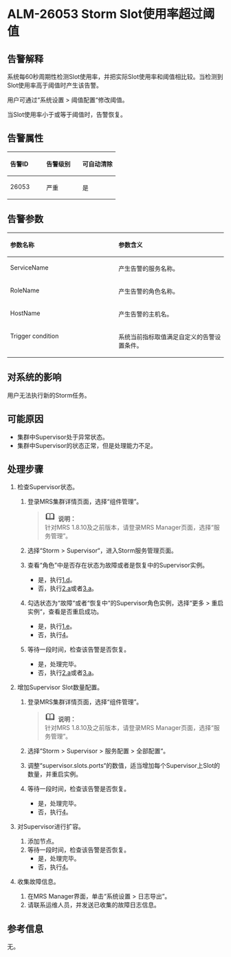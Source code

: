 # ALM-26053 Storm Slot使用率超过阈值<a name="ZH-CN_TOPIC_0191883121"></a>

## 告警解释<a name="zh-cn_topic_0191813942_section32908243175620"></a>

系统每60秒周期性检测Slot使用率，并把实际Slot使用率和阈值相比较。当检测到Slot使用率高于阈值时产生该告警。

用户可通过“系统设置 \> 阈值配置“修改阈值。

当Slot使用率小于或等于阈值时，告警恢复。

## 告警属性<a name="zh-cn_topic_0191813942_section21771461175620"></a>

<a name="zh-cn_topic_0191813942_table18657878175620"></a>
<table><thead align="left"><tr id="zh-cn_topic_0191813942_row25584845175620"><th class="cellrowborder" valign="top" width="33.33333333333333%" id="mcps1.1.4.1.1"><p id="zh-cn_topic_0191813942_p59106577175620"><a name="zh-cn_topic_0191813942_p59106577175620"></a><a name="zh-cn_topic_0191813942_p59106577175620"></a><strong id="zh-cn_topic_0191813942_b62197145175620"><a name="zh-cn_topic_0191813942_b62197145175620"></a><a name="zh-cn_topic_0191813942_b62197145175620"></a>告警ID</strong></p>
</th>
<th class="cellrowborder" valign="top" width="33.33333333333333%" id="mcps1.1.4.1.2"><p id="zh-cn_topic_0191813942_p4803980175620"><a name="zh-cn_topic_0191813942_p4803980175620"></a><a name="zh-cn_topic_0191813942_p4803980175620"></a><strong id="zh-cn_topic_0191813942_b43235825175620"><a name="zh-cn_topic_0191813942_b43235825175620"></a><a name="zh-cn_topic_0191813942_b43235825175620"></a>告警级别</strong></p>
</th>
<th class="cellrowborder" valign="top" width="33.33333333333333%" id="mcps1.1.4.1.3"><p id="zh-cn_topic_0191813942_p12440926175620"><a name="zh-cn_topic_0191813942_p12440926175620"></a><a name="zh-cn_topic_0191813942_p12440926175620"></a><strong id="zh-cn_topic_0191813942_b44859472175620"><a name="zh-cn_topic_0191813942_b44859472175620"></a><a name="zh-cn_topic_0191813942_b44859472175620"></a>可自动清除</strong></p>
</th>
</tr>
</thead>
<tbody><tr id="zh-cn_topic_0191813942_row9738609175620"><td class="cellrowborder" valign="top" width="33.33333333333333%" headers="mcps1.1.4.1.1 "><p id="zh-cn_topic_0191813942_p420326841881"><a name="zh-cn_topic_0191813942_p420326841881"></a><a name="zh-cn_topic_0191813942_p420326841881"></a>26053</p>
</td>
<td class="cellrowborder" valign="top" width="33.33333333333333%" headers="mcps1.1.4.1.2 "><p id="zh-cn_topic_0191813942_p492042251881"><a name="zh-cn_topic_0191813942_p492042251881"></a><a name="zh-cn_topic_0191813942_p492042251881"></a>严重</p>
</td>
<td class="cellrowborder" valign="top" width="33.33333333333333%" headers="mcps1.1.4.1.3 "><p id="zh-cn_topic_0191813942_p261193031881"><a name="zh-cn_topic_0191813942_p261193031881"></a><a name="zh-cn_topic_0191813942_p261193031881"></a>是</p>
</td>
</tr>
</tbody>
</table>

## 告警参数<a name="zh-cn_topic_0191813942_section8062366175620"></a>

<a name="zh-cn_topic_0191813942_table49071894175620"></a>
<table><thead align="left"><tr id="zh-cn_topic_0191813942_row19751123175620"><th class="cellrowborder" valign="top" width="50%" id="mcps1.1.3.1.1"><p id="zh-cn_topic_0191813942_p56337144175620"><a name="zh-cn_topic_0191813942_p56337144175620"></a><a name="zh-cn_topic_0191813942_p56337144175620"></a><strong id="zh-cn_topic_0191813942_b37272250175620"><a name="zh-cn_topic_0191813942_b37272250175620"></a><a name="zh-cn_topic_0191813942_b37272250175620"></a>参数名称</strong></p>
</th>
<th class="cellrowborder" valign="top" width="50%" id="mcps1.1.3.1.2"><p id="zh-cn_topic_0191813942_p66262301175620"><a name="zh-cn_topic_0191813942_p66262301175620"></a><a name="zh-cn_topic_0191813942_p66262301175620"></a><strong id="zh-cn_topic_0191813942_b59489799175620"><a name="zh-cn_topic_0191813942_b59489799175620"></a><a name="zh-cn_topic_0191813942_b59489799175620"></a>参数含义</strong></p>
</th>
</tr>
</thead>
<tbody><tr id="zh-cn_topic_0191813942_row53944385175620"><td class="cellrowborder" valign="top" width="50%" headers="mcps1.1.3.1.1 "><p id="zh-cn_topic_0191813942_p1213631718815"><a name="zh-cn_topic_0191813942_p1213631718815"></a><a name="zh-cn_topic_0191813942_p1213631718815"></a>ServiceName</p>
</td>
<td class="cellrowborder" valign="top" width="50%" headers="mcps1.1.3.1.2 "><p id="zh-cn_topic_0191813942_p4351758218815"><a name="zh-cn_topic_0191813942_p4351758218815"></a><a name="zh-cn_topic_0191813942_p4351758218815"></a>产生告警的服务名称。</p>
</td>
</tr>
<tr id="zh-cn_topic_0191813942_row39776827175620"><td class="cellrowborder" valign="top" width="50%" headers="mcps1.1.3.1.1 "><p id="zh-cn_topic_0191813942_p4893377818815"><a name="zh-cn_topic_0191813942_p4893377818815"></a><a name="zh-cn_topic_0191813942_p4893377818815"></a>RoleName</p>
</td>
<td class="cellrowborder" valign="top" width="50%" headers="mcps1.1.3.1.2 "><p id="zh-cn_topic_0191813942_p421312018815"><a name="zh-cn_topic_0191813942_p421312018815"></a><a name="zh-cn_topic_0191813942_p421312018815"></a>产生告警的角色名称。</p>
</td>
</tr>
<tr id="zh-cn_topic_0191813942_row38777247175620"><td class="cellrowborder" valign="top" width="50%" headers="mcps1.1.3.1.1 "><p id="zh-cn_topic_0191813942_p5146605718815"><a name="zh-cn_topic_0191813942_p5146605718815"></a><a name="zh-cn_topic_0191813942_p5146605718815"></a>HostName</p>
</td>
<td class="cellrowborder" valign="top" width="50%" headers="mcps1.1.3.1.2 "><p id="zh-cn_topic_0191813942_p800105218815"><a name="zh-cn_topic_0191813942_p800105218815"></a><a name="zh-cn_topic_0191813942_p800105218815"></a>产生告警的主机名。</p>
</td>
</tr>
<tr id="zh-cn_topic_0191813942_row5746391418810"><td class="cellrowborder" valign="top" width="50%" headers="mcps1.1.3.1.1 "><p id="zh-cn_topic_0191813942_p6140530018815"><a name="zh-cn_topic_0191813942_p6140530018815"></a><a name="zh-cn_topic_0191813942_p6140530018815"></a>Trigger condition</p>
</td>
<td class="cellrowborder" valign="top" width="50%" headers="mcps1.1.3.1.2 "><p id="zh-cn_topic_0191813942_p777338418815"><a name="zh-cn_topic_0191813942_p777338418815"></a><a name="zh-cn_topic_0191813942_p777338418815"></a>系统当前指标取值满足自定义的告警设置条件。</p>
</td>
</tr>
</tbody>
</table>

## 对系统的影响<a name="zh-cn_topic_0191813942_section3251753175620"></a>

用户无法执行新的Storm任务。

## 可能原因<a name="zh-cn_topic_0191813942_section21717983175620"></a>

-   集群中Supervisor处于异常状态。
-   集群中Supervisor的状态正常，但是处理能力不足。

## 处理步骤<a name="zh-cn_topic_0191813942_section7979165175620"></a>

1.  检查Supervisor状态。
    1.  登录MRS集群详情页面，选择“组件管理”。

        >![](public_sys-resources/icon-note.gif) **说明：**   
        >针对MRS 1.8.10及之前版本，请登录MRS Manager页面，选择“服务管理”。  

    2.  选择“Storm \> Supervisor“，进入Storm服务管理页面。
    3.  查看“角色”中是否存在状态为故障或者是恢复中的Supervisor实例。
        -   是，执行[1.d](#zh-cn_topic_0191813942_li6671657118374)。
        -   否，执行[2.a](#zh-cn_topic_0191813942_li142406612228)或者[3.a](#zh-cn_topic_0191813942_li22838295183633)。

    4.  <a name="zh-cn_topic_0191813942_li6671657118374"></a>勾选状态为“故障“或者“恢复中“的Supervisor角色实例，选择“更多 \> 重启实例“，查看是否重启成功。
        -   是，执行[1.e](#zh-cn_topic_0191813942_li5198268318374)。
        -   否，执行[4](#zh-cn_topic_0191813942_li572522141314)。

    5.  <a name="zh-cn_topic_0191813942_li5198268318374"></a>等待一段时间，检查该告警是否恢复。
        -   是，处理完毕。
        -   否，执行[2.a](#zh-cn_topic_0191813942_li142406612228)或者[3.a](#zh-cn_topic_0191813942_li22838295183633)。

2.  增加Supervisor Slot数量配置。
    1.  <a name="zh-cn_topic_0191813942_li142406612228"></a>登录MRS集群详情页面，选择“组件管理”。

        >![](public_sys-resources/icon-note.gif) **说明：**   
        >针对MRS 1.8.10及之前版本，请登录MRS Manager页面，选择“服务管理”。  

    2.  选择“Storm \> Supervisor \> 服务配置 \> 全部配置“。
    3.  调整“supervisor.slots.ports“的数值，适当增加每个Supervisor上Slot的数量，并重启实例。
    4.  等待一段时间，检查该告警是否恢复。
        -   是，处理完毕。
        -   否，执行[4](#zh-cn_topic_0191813942_li572522141314)。

3.  对Supervisor进行扩容。
    1.  <a name="zh-cn_topic_0191813942_li22838295183633"></a>添加节点。
    2.  等待一段时间，检查该告警是否恢复。
        -   是，处理完毕。
        -   否，执行[4](#zh-cn_topic_0191813942_li572522141314)。

4.  <a name="zh-cn_topic_0191813942_li572522141314"></a>收集故障信息。
    1.  在MRS Manager界面，单击“系统设置 \> 日志导出”。
    2.  请联系运维人员，并发送已收集的故障日志信息。


## 参考信息<a name="zh-cn_topic_0191813942_section42067024175620"></a>

无。

